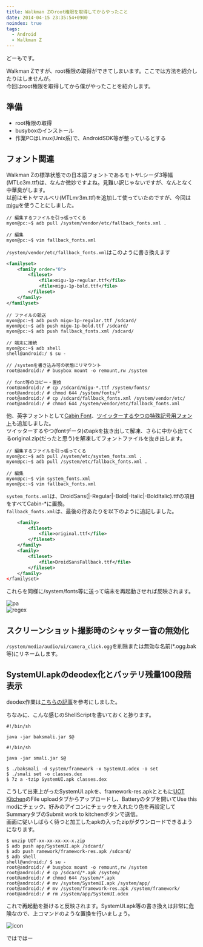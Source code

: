 ```yaml
---
title: Walkman Zのroot権限を取得してからやったこと
date: 2014-04-15 23:35:54+0900
noindex: true
tags:
  - Android
  - Walkman Z
---
```

どーもです。

Walkman Zですが、root権限の取得ができてしまいます。ここでは方法を紹介したりはしませんが。  
今回はroot権限を取得してから僕がやったことを紹介します。

## 準備

* root権限の取得
* busyboxのインストール
* 作業PCはLinux(Unix系)で、AndroidSDK等が整っているとする

## フォント関連
Walkman Zの標準状態での日本語フォントであるモトヤLシーダ3等幅(MTLc3m.ttf)は、なんか微妙ですよね。見難い訳じゃないですが、なんとなく中華臭がします。  
以前はモトヤマルベリ(MTLmr3m.ttf)を追加して使っていたのですが、今回は[migu](http://mix-mplus-ipa.sourceforge.jp/migu/ "migu")を使うことにしました。

    // 編集するファイルを引っ張ってくる
    myon@pc:~$ adb pull /system/vendor/etc/fallback_fonts.xml .
    
    // 編集
    myon@pc:~$ vim fallback_fonts.xml

`/system/vendor/etc/fallback_fonts.xml`はこのように書き換えます

```xml
<familyset>
    <family order="0">
        <fileset>
            <file>migu-1p-regular.ttf</file>
            <file>migu-1p-bold.ttf</file>
        </fileset>
    </family>
</familyset>
```


    // ファイルの転送
    myon@pc:~$ adb push migu-1p-regular.ttf /sdcard/
    myon@pc:~$ adb push migu-1p-bold.ttf /sdcard/
    myon@pc:~$ adb push fallback_fonts.xml /sdcard/
    
    // 端末に接続
    myon@pc:~$ adb shell
    shell@android:/ $ su -
    
    // /systemを書き込み可の状態にリマウント
    root@android:/ # busybox mount -o remount,rw /system
    
    // font等のコピー・置換
    root@android:/ # cp /sdcard/migu-*.ttf /system/fonts/
    root@android:/ # chmod 644 /system/fonts/*
    root@android:/ # cp /sdcard/fallback_fonts.xml /system/vendor/etc/
    root@android:/ # chmod 644 /system/vendor/etc/fallback_fonts.xml

他、英字フォントとして[Cabin Font](http://www.impallari.com/cabin "Cabin")、[ツイッターするやつの特殊記号用フォント](https://play.google.com/store/apps/details?id=com.suruyatu.font "tsuiyatsu")も追加しました。  
ツイッターするやつ(fontデータ)のapkを抜き出して解凍、さらに中から出てくるoriginal.zip(だったと思う)を解凍してフォントファイルを抜き出します。

    // 編集するファイルを引っ張ってくる
    myon@pc:~$ adb pull /system/etc/system_fonts.xml .
    myon@pc:~$ adb pull /system/etc/fallback_fonts.xml .
    
    // 編集
    myon@pc:~$ vim system_fonts.xml
    myon@pc:~$ vim fallback_fonts.xml

`system_fonts.xml`は、DroidSans(|-Regular|-Bold|-Italic|-BoldItalic).ttfの項目をすべてCabin-\*に置換。  
`fallback_fonts.xml`は、最後の行あたりを以下のように追記しました。

```xml
    <family>
        <fileset>
            <file>original.ttf</file>
        </fileset>
    </family>
    <family>
        <fileset>
            <file>DroidSansFallback.ttf</file>
        </fileset>
    </family>
</familyset>
```

これらを同様に/system/fonts等に送って端末を再起動させれば反映されます。

![pa](./Screenshot_2014-04-16-20-54-56.png "pa")  
![regex](./Screenshot_2014-04-16-20-55-25.png "regex")

## スクリーンショット撮影時のシャッター音の無効化
`/system/media/audio/ui/camera_click.ogg`を削除または無効な名前(\*.ogg.bak等)にリネームします。

## SystemUI.apkのdeodex化とバッテリ残量100段階表示
deodex作業は[こちらの記事](http://maruppa.blog.fc2.com/blog-entry-115.html "deodex")を参考にしました。

ちなみに、こんな感じのShellScriptを書いておくと捗ります。

```shell
#!/bin/sh

java -jar baksmali.jar $@
```

```shell
#!/bin/sh

java -jar smali.jar $@
```


    $ ./baksmali -d system/framework -x SystemUI.odex -o set
    $ ./smali set -o classes.dex
    $ 7z a -tzip SystemUI.apk classes.dex

こうして出来上がったSystemUI.apkを、framework-res.apkとともに[UOT Kitchen](http://uot.dakra.lt/kitchen/ "UOT Kitchen")のFile uploadタブからアップロードし、Batteryのタブを開いてUse this modにチェック、好みのアイコンにチェックを入れたり色を再設定してSummaryタブのSubmit work to kitchenボタンで送信。  
画面に従いしばらく待つと加工したapkの入ったzipがダウンロードできるようになります。

    $ unzip UOT-xx-xx-xx-xx-x.zip
    $ adb push app/SystemUI.apk /sdcard/
    $ adb push ramework/framework-res.apk /sdcard/
    $ adb shell
    shell@android:/ $ su -
    root@android:/ # busybox mount -o remount,rw /system
    root@android:/ # cp /sdcard/*.apk /system/
    root@android:/ # chmod 644 /system/*.apk
    root@android:/ # mv /system/SystemUI.apk /system/app/
    root@android:/ # mv /system/framework-res.apk /system/framework/
    root@android:/ # rm /system/app/SystemUI.odex

これで再起動を掛けると反映されます。SystemUI.apk等の書き換えは非常に危険なので、上コマンドのような置換を行いましょう。

![icon](./icon.png "icon")

ではではー
